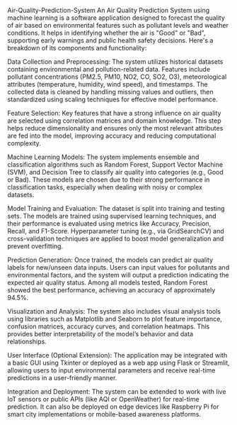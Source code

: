 Air-Quality-Prediction-System
An Air Quality Prediction System using machine learning is a software application designed to forecast the quality of air based on environmental features such as pollutant levels and weather conditions. It helps in identifying whether the air is "Good" or "Bad", supporting early warnings and public health safety decisions. Here's a breakdown of its components and functionality:

Data Collection and Preprocessing:
The system utilizes historical datasets containing environmental and pollution-related data. Features include pollutant concentrations (PM2.5, PM10, NO2, CO, SO2, O3), meteorological attributes (temperature, humidity, wind speed), and timestamps. The collected data is cleaned by handling missing values and outliers, then standardized using scaling techniques for effective model performance.

Feature Selection:
Key features that have a strong influence on air quality are selected using correlation matrices and domain knowledge. This step helps reduce dimensionality and ensures only the most relevant attributes are fed into the model, improving accuracy and reducing computational complexity.

Machine Learning Models:
The system implements ensemble and classification algorithms such as Random Forest, Support Vector Machine (SVM), and Decision Tree to classify air quality into categories (e.g., Good or Bad). These models are chosen due to their strong performance in classification tasks, especially when dealing with noisy or complex datasets.

Model Training and Evaluation:
The dataset is split into training and testing sets. The models are trained using supervised learning techniques, and their performance is evaluated using metrics like Accuracy, Precision, Recall, and F1-Score. Hyperparameter tuning (e.g., via GridSearchCV) and cross-validation techniques are applied to boost model generalization and prevent overfitting.

Prediction Generation:
Once trained, the models can predict air quality labels for new/unseen data inputs. Users can input values for pollutants and environmental factors, and the system will output a prediction indicating the expected air quality status. Among all models tested, Random Forest showed the best performance, achieving an accuracy of approximately 94.5%.

Visualization and Analysis:
The system also includes visual analysis tools using libraries such as Matplotlib and Seaborn to plot feature importance, confusion matrices, accuracy curves, and correlation heatmaps. This provides better interpretability of the model’s behavior and data relationships.

User Interface (Optional Extension):
The application may be integrated with a basic GUI using Tkinter or deployed as a web app using Flask or Streamlit, allowing users to input environmental parameters and receive real-time predictions in a user-friendly manner.

Integration and Deployment:
The system can be extended to work with live IoT sensors or public APIs (like AQI or OpenWeather) for real-time prediction. It can also be deployed on edge devices like Raspberry Pi for smart city implementations or mobile-based awareness platforms.
